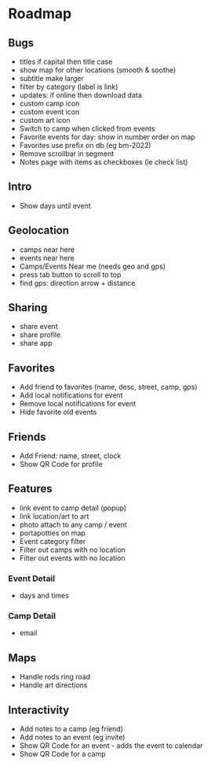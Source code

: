 # Roadmap

## Bugs
- titles if capital then title case
- show map for other locations (smooth & soothe)
- subtitle make larger
- filter by category (label is link)
- updates: if online then download data
- custom camp icon
- custom event icon
- custom art icon
- Switch to camp when clicked from events
- Favorite events for day: show in number order on map
- Favorites use prefix on db (eg bm-2022)
- Remove scrollbar in segment
- Notes page with items as checkboxes (ie check list)

## Intro
- Show days until event

## Geolocation
- camps near here
- events near here
- Camps/Events Near me (needs geo and gps)
- press tab button to scroll to top
- find gps: direction arrow + distance

## Sharing
- share event
- share profile
- share app

## Favorites
- Add friend to favorites (name, desc, street, camp, gps)
- Add local notifications for event
- Remove local notifications for event
- Hide favorite old events

## Friends
- Add Friend: name, street, clock
- Show QR Code for profile

## Features
- link event to camp detail (popup)
- link location/art to art
- photo attach to any camp / event
- portapotties on map
- Event category filter
- Filter out camps with no location
- Filter out events with no location

### Event Detail
- days and times

### Camp Detail
- email

## Maps
- Handle rods ring road
- Handle art directions

## Interactivity
- Add notes to a camp (eg friend)
- Add notes to an event (eg invite)
- Show QR Code for an event - adds the event to calendar
- Show QR Code for a camp